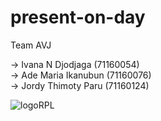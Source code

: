 # present-on-day

Team AVJ

-> Ivana N Djodjaga   (71160054) <br>
-> Ade Maria Ikanubun (71160076) <br>
-> Jordy Thimoty Paru (71160124)

![logoRPL](https://user-images.githubusercontent.com/74207964/98592093-c7451700-2303-11eb-8ab4-ea24f749bbd1.JPG)
